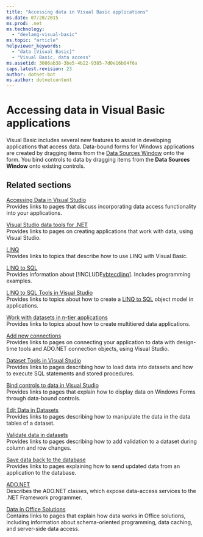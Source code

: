 ```yaml
---
title: "Accessing data in Visual Basic applications"
ms.date: 07/20/2015
ms.prod: .net
ms.technology: 
  - "devlang-visual-basic"
ms.topic: "article"
helpviewer_keywords: 
  - "data [Visual Basic]"
  - "Visual Basic, data access"
ms.assetid: 3086ab38-3be5-4b22-9385-7d0e16b04f6a
caps.latest.revision: 23
author: dotnet-bot
ms.author: dotnetcontent
---
```

# Accessing data in Visual Basic applications
Visual Basic includes several new features to assist in developing applications that access data. Data-bound forms for Windows applications are created by dragging items from the [Data Sources Window](/visualstudio/data-tools/add-new-data-sources) onto the form. You bind controls to data by dragging items from the **Data Sources Window** onto existing controls.  
  
## Related sections  
 [Accessing Data in Visual Studio](/visualstudio/data-tools/)  
 Provides links to pages that discuss incorporating data access functionality into your applications.

 [Visual Studio data tools for .NET](/visualstudio/data-tools/visual-studio-data-tools-for-dotnet)  
 Provides links to pages on creating applications that work with data, using Visual Studio.  
  
 [LINQ](../../visual-basic/programming-guide/language-features/linq/index.md)  
 Provides links to topics that describe how to use LINQ with Visual Basic.  
  
 [LINQ to SQL](../../framework/data/adonet/sql/linq/index.md)  
 Provides information about [!INCLUDE[vbtecdlinq](~/includes/vbtecdlinq-md.md)]. Includes programming examples.  
  
 [LINQ to SQL Tools in Visual Studio](/visualstudio/data-tools/linq-to-sql-tools-in-visual-studio2)  
 Provides links to topics about how to create a [LINQ to SQL](../../framework/data/adonet/sql/linq/index.md) object model in applications.  
  
 [Work with datasets in n-tier applications](/visualstudio/data-tools/work-with-datasets-in-n-tier-applications)  
 Provides links to topics about how to create multitiered data applications.  
     
 [Add new connections](/visualstudio/data-tools/add-new-connections)  
 Provides links to pages on connecting your application to data with design-time tools and ADO.NET connection objects, using Visual Studio.  

 [Dataset Tools in Visual Studio](/visualstudio/data-tools/dataset-tools-in-visual-studio)  
 Provides links to pages describing how to load data into datasets and how to execute SQL statements and stored procedures.  
  
 [Bind controls to data in Visual Studio](/visualstudio/data-tools/bind-controls-to-data-in-visual-studio)  
 Provides links to pages that explain how to display data on Windows Forms through data-bound controls.  
  
 [Edit Data in Datasets](/visualstudio/data-tools/edit-data-in-datasets)  
 Provides links to pages describing how to manipulate the data in the data tables of a dataset.  
  
 [Validate data in datasets](/visualstudio/data-tools/validate-data-in-datasets)  
 Provides links to pages describing how to add validation to a dataset during column and row changes.  
  
 [Save data back to the database](/visualstudio/data-tools/save-data-back-to-the-database)  
 Provides links to pages explaining how to send updated data from an application to the database.  
  
 [ADO.NET](../../framework/data/adonet/index.md)  
 Describes the ADO.NET classes, which expose data-access services to the .NET Framework programmer.

 [Data in Office Solutions](https://msdn.microsoft.com/library/xx069ybh)  
 Contains links to pages that explain how data works in Office solutions, including information about schema-oriented programming, data caching, and server-side data access.
